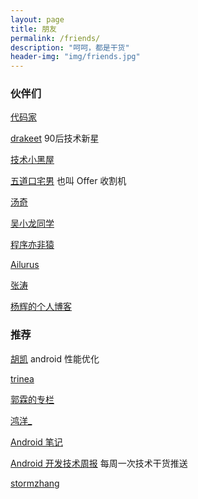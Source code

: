 ```yaml
---
layout: page
title: 朋友
permalink: /friends/
description: "呵呵，都是干货"
header-img: "img/friends.jpg"
---
```


### 伙伴们

[代码家](http://blog.daimajia.com/)

[drakeet](http://drakeet.me/) 90后技术新星

[技术小黑屋](http://droidyue.com/)

[五道口宅男](http://hujiaweibujidao.github.io/) 也叫 Offer 收割机

[汤奇](http://itangqi.me/)

[吴小龙同学](http://wuxiaolong.me/)

[程序亦非猿](http://yifeiyuan.me/)

[Ailurus](http://www.easydone.cn/)

[张涛](http://kymjs.com/)

[杨辉的个人博客](http://yanghui.name/)

### 推荐

[胡凯](http://hukai.me/) android 性能优化

[trinea](http://www.trinea.cn/)

[郭霖的专栏](http://blog.csdn.net/guolin_blog?viewmode=contents)

[鸿洋_](http://blog.csdn.net/lmj623565791)

[Android 笔记](http://www.race604.com/)

[Android 开发技术周报](http://www.androidweekly.cn/) 每周一次技术干货推送

[stormzhang](http://www.stormzhang.com/)
